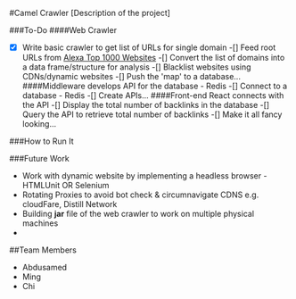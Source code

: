 #Camel Crawler
[Description of the project]

###To-Do
####Web Crawler
-[x] Write basic crawler to get list of URLs for single domain
-[] Feed root URLs from [Alexa Top 1000 Websites](https://www.alexa.com/topsites)
-[] Convert the list of domains into a data frame/structure for analysis
-[] Blacklist websites using CDNs/dynamic websites
-[] Push the 'map' to a database...
####Middleware develops API for the database - Redis
-[] Connect to a database - Redis
-[] Create APIs...
####Front-end React connects with the API
-[] Display the total number of backlinks in the database
-[] Query the API to retrieve total number of backlinks
-[] Make it all fancy looking...


###How to Run It


###Future Work
- Work with dynamic website by implementing a headless browser - HTMLUnit OR Selenium
- Rotating Proxies to avoid bot check & circumnavigate CDNS e.g. cloudFare, Distill Network
- Building **jar** file of the web crawler to work on multiple physical machines
- 

##Team Members 
- Abdusamed
- Ming
- Chi

